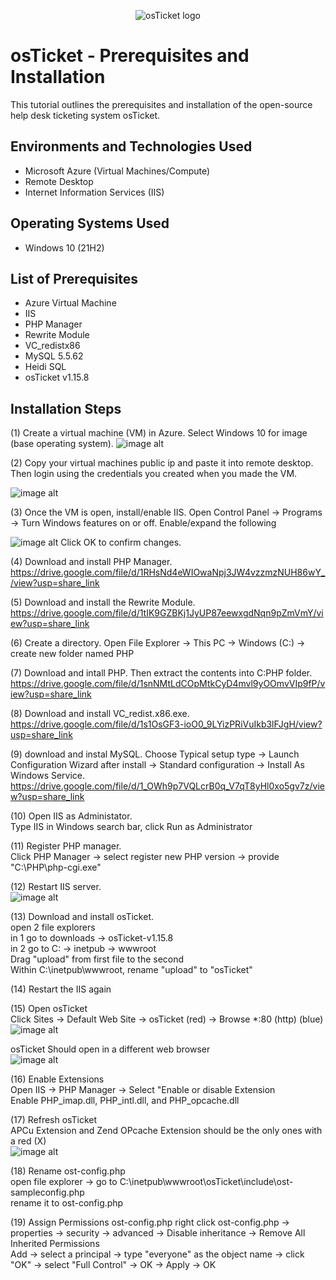 <p align="center">
<img src="https://i.imgur.com/Clzj7Xs.png" alt="osTicket logo"/>
</p>

<h1>osTicket - Prerequisites and Installation</h1>
This tutorial outlines the prerequisites and installation of the open-source help desk ticketing system osTicket.<br />



<h2>Environments and Technologies Used</h2>

- Microsoft Azure (Virtual Machines/Compute)
- Remote Desktop
- Internet Information Services (IIS)

<h2>Operating Systems Used </h2>

- Windows 10</b> (21H2)

<h2>List of Prerequisites</h2>

- Azure Virtual Machine
- IIS
- PHP Manager
- Rewrite Module
- VC_redistx86
- MySQL 5.5.62
- Heidi SQL
- osTicket v1.15.8

<h2>Installation Steps</h2>

(1) Create a virtual machine (VM) in Azure. Select Windows 10 for image (base operating system).
![image alt](https://github.com/JordanJefferson/osticket-prereqs/blob/258a9d8a8055508aae069cdf51bd3bdf5271a6f0/Capture.PNG) 


(2) Copy your virtual machines public ip and paste it into remote desktop.  Then login using the credentials you created when you made the VM.

![image alt](https://github.com/JordanJefferson/osticket-prereqs/blob/1f7b4339eeac1fc197344d0ef39225b333ebc45a/Capture.PNG2.PNG)


(3) Once the VM is open, install/enable IIS. Open Control Panel -> Programs -> Turn Windows features on or off.
Enable/expand the following 

![image alt](https://github.com/JordanJefferson/osticket-prereqs/blob/18137d739749e9992bd465c4819048d25d465aa8/Capture.PNG3.PNG)
Click OK to confirm changes.


(4) Download and install PHP Manager. https://drive.google.com/file/d/1RHsNd4eWIOwaNpj3JW4vzzmzNUH86wY_/view?usp=share_link  

(5) Download and install the Rewrite Module.  https://drive.google.com/file/d/1tIK9GZBKj1JyUP87eewxgdNqn9pZmVmY/view?usp=share_link

(6) Create a directory. Open File Explorer -> This PC -> Windows (C:) -> create new folder named PHP

(7) Download and intall PHP.  Then extract the contents into C:PHP folder.  https://drive.google.com/file/d/1snNMtLdCOpMtkCyD4mvl9yOOmvVIp9fP/view?usp=share_link

(8) Download and install VC_redist.x86.exe.  https://drive.google.com/file/d/1s1OsGF3-ioO0_9LYizPRiVuIkb3lFJgH/view?usp=share_link

(9) download and instal MySQL.  Choose Typical setup type -> Launch Configuration Wizard after install -> Standard configuration -> Install As Windows Service.  https://drive.google.com/file/d/1_OWh9p7VQLcrB0q_V7qT8yHl0xo5gv7z/view?usp=share_link

(10) Open IIS as Administator.  
Type IIS in Windows search bar, click Run as Administrator

(11) Register PHP manager.  
Click PHP Manager -> select register new PHP version -> provide "C:\PHP\php-cgi.exe" 

(12) Restart IIS server.  
![image alt](https://github.com/JordanJefferson/osticket-prereqs/blob/b84b56feada1ff52a2d416d4a3e3bcf94a13d46e/Capture.PNG4.PNG)


(13) Download and install osTicket.  
open 2 file explorers  
in 1 go to downloads -> osTicket-v1.15.8  
in 2 go to C: -> inetpub -> wwwroot  
Drag "upload" from first file to the second  
Within C:\inetpub\wwwroot, rename "upload" to "osTicket"

(14) Restart the IIS again

(15) Open osTicket  
Click Sites -> Default Web Site -> osTicket (red) -> Browse *:80 (http) (blue)  
![image alt](https://github.com/JordanJefferson/osticket-prereqs/blob/db86348c581780c026d34c81db6d0f0d228868b5/Capture.PNG%205.PNG)  

osTicket Should open in a different web browser  
![image alt](https://github.com/JordanJefferson/osticket-prereqs/blob/a1b649b890d9905f81a38f00a36123cbb39e4935/Capture.PNG6.PNG)  

(16) Enable Extensions  
Open IIS -> PHP Manager -> Select "Enable or disable Extension  
Enable PHP_imap.dll, PHP_intl.dll, and PHP_opcache.dll  

(17) Refresh osTicket   
APCu Extension and Zend OPcache Extension should be the only ones with a red (X)  
![image alt](https://github.com/JordanJefferson/osticket-prereqs/blob/b630e41181308f4c5c54424cb6f40f63efe2e2de/Capture.PNG7.PNG)   

(18) Rename ost-config.php   
open file explorer -> go to C:\inetpub\wwwroot\osTicket\include\ost-sampleconfig.php  
rename it to ost-config.php

(19) Assign Permissions ost-config.php
right click ost-config.php -> properties -> security -> advanced -> Disable inheritance -> Remove All
Inherited Permissions   
Add -> select a principal -> type "everyone" as the object name -> click "OK" -> select "Full Control" -> OK -> Apply -> OK   

